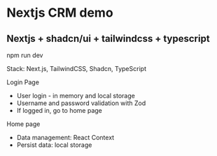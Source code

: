 # Nextjs CRM demo

## Nextjs + shadcn/ui + tailwindcss + typescript

npm run dev

Stack: Next.js, TailwindCSS, Shadcn, TypeScript

Login Page

- User login - in memory and local storage
- Username and password validation with Zod
- If logged in, go to home page

Home page

- Data management: React Context
- Persist data: local storage

